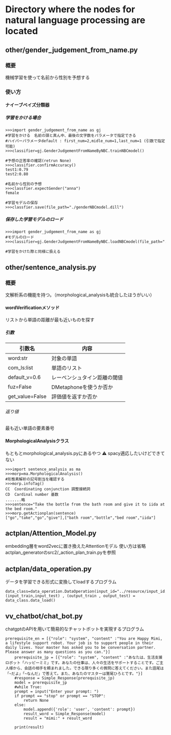 # Directory where the nodes for natural language processing are located
## other/gender_judgement_from_name.py
### 概要
機械学習を使って名前から性別を予想する
### 使い方
#### ナイーブベイズ分類器
##### 学習をかける場合
```
>>>import gender_judgement_from_name as gj
#学習をかける　名前の頭と真ん中、最後の文字数をパラメータで指定できる
#ハイパーパラメータdefault : first_num=2,midle_num=1,last_num=1 (引数で指定可能)
>>>classifier=gj.GenderJudgementFromNameByNBC.trainNBCmodel()

#予想の正答率の確認(retrun None)
>>>classifier.confirmAccuracy()
test1:0.79
test2:0.80

#名前から性別の予想
>>>classfier.expectGender("anna")
female

#学習モデルの保存
>>>classfier.save(file_path="./genderNBCmodel.dill")

```
##### 保存した学習モデルのロード
```
>>>import gender_judgement_from_name as gj
#モデルのロード
>>>classifier=gj.GenderJudgementFromNameByNBC.loadNBCmodel(file_path="./genderNBCmodel.dill")

#学習をかけた際と同様に扱える
```

## other/sentence_analysis.py
### 概要
文解析系の機能を持つ。（morphological_analysisも統合したほうがいい）
#### wordVerificationメソッド
リストから単語の距離が最も近いものを探す
##### 引数
|  引数名  |  内容  |
| ---- | ---- |
|  word:str  |  対象の単語  |
|  com_ls:list  |  単語のリスト  |
|  default_v=0.6  |  レーベンシュタイン距離の閾値  |
|  fuz=False  |  DMetaphoneを使うか否か  |
|  get_value=False  |  評価値を返すか否か  |

###### 返り値
最も近い単語の要素番号

#### MorphologicalAnalysisクラス
もともとmorphological_analysis.pyにあるやつ
:warning: spacy適応したいけどできてない
```
>>>import sentence_analysis as ma
>>>morp=ma.MorphologicalAnalysis()
#形態素解析の記号割当を確認する
>>>morp.infoTag()
CC	Coordinating conjunction 調整接続詞
CD	Cardinal number	基数
.......略
>>>sentence="Take the bottle from the bath room and give it to iida at the bed room."
>>>morp.getActionplan(sentence)
["go","take","go","give"],["bath room","bottle","bed room","iida"]
```
## actplan/Attention_Model.py
embedding層をword2vecに置き換えたAttentionモデル
使い方は省略
actplan_generatorのsrc2/_action_plan_train.pyを参照

## actplan/data_operation.py
データを学習できる形式に変換してloadするプログラム
```
data_class=data_operation.DataOperation(input_id="../resource/input_id.txt",output_id="../resource/output_id.txt")
(input_train,input_test) , (output_train , output_test) = data_class.data_load()
```

## vv_chatbot/chat_bot.py
chatgptのAPIを用いて簡易的なチャットボットを実現するプログラム
```
prerequisite_en = [{"role": "system", "content" :"You are Happy Mimi, a lifestyle support robot. Your job is to support people in their daily lives. Your master has asked you to be conversation partner. Please answer as many questions as you can."}]
    prerequisite_jp = [{"role": "system", "content" :"あなたは、生活支援ロボット「ハッピーミミ」です。あなたの仕事は、人々の生活をサポートすることです。ご主人様から、会話の相手を頼まれました。できる限り多くの質問に答えてください。また語尾は「~だよ」「~なんだ」で答えて。また、あなたのマスターは鷲尾ひろとです。"}]
    #response = Simple_Response(prerequisite_jp)
    model = prerequisite_jp
    #while True:
    prompt = input("Enter your prompt: ")
    if prompt == "stop" or prompt == "STOP":
        return None
    else:
        model.append({'role': 'user', 'content': prompt}) 
        result_word = Simple_Response(model)
        result = "mimi:" + result_word
        
    print(result) 
```


